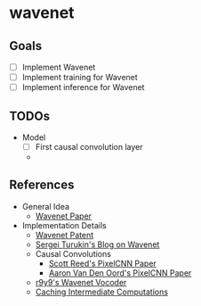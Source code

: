 # wavenet

## Goals
- [ ] Implement Wavenet
- [ ] Implement training for Wavenet
- [ ] Implement inference for Wavenet

## TODOs
- Model
  - [ ] First causal convolution layer
  - 

## References
- General Idea
  - [Wavenet Paper](https://arxiv.org/pdf/1609.03499.pdf)
- Implementation Details
  - [Wavenet Patent](https://patentimages.storage.googleapis.com/86/22/d0/be84ec370868ea/WO2018048934A1.pdf)
  - [Sergei Turukin's Blog on Wavenet](https://sergeiturukin.com/2017/03/02/wavenet.html)
  - Causal Convolutions
    - [Scott Reed's PixelCNN Paper](http://www.scottreed.info/files/txtstruct2pixel.pdf)
    - [Aaron Van Den Oord's PixelCNN Paper](https://arxiv.org/pdf/1606.05328.pdf)
  - [r9y9's Wavenet Vocoder](https://github.com/r9y9/wavenet_vocoder)
  - [Caching Intermediate Computations](https://arxiv.org/pdf/1611.09482.pdf)